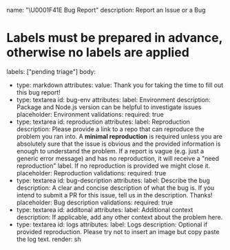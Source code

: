 name: "\U0001F41E Bug Report"
description: Report an Issue or a Bug

# Labels must be prepared in advance, otherwise no labels are applied

labels: ["pending triage"]
body:

- type: markdown
  attributes:
  value: Thank you for taking the time to fill out this bug report!
- type: textarea
  id: bug-env
  attributes:
  label: Environment
  description: Package and Node.js version can be helpful to investigate issues
  placeholder: Environment
  validations:
  required: true
- type: textarea
  id: reproduction
  attributes:
  label: Reproduction
  description: Please provide a link to a repo that can reproduce the problem you ran into. A **minimal reproduction** is required unless you are absolutely sure that the issue is obvious and the provided information is enough to understand the problem. If a report is vague (e.g. just a generic error message) and has no reproduction, it will receive a "need reproduction" label. If no reproduction is provided we might close it.
  placeholder: Reproduction
  validations:
  required: true
- type: textarea
  id: bug-description
  attributes:
  label: Describe the bug
  description: A clear and concise description of what the bug is. If you intend to submit a PR for this issue, tell us in the description. Thanks!
  placeholder: Bug description
  validations:
  required: true
- type: textarea
  id: additonal
  attributes:
  label: Additional context
  description: If applicable, add any other context about the problem here.
- type: textarea
  id: logs
  attributes:
  label: Logs
  description: Optional if provided reproduction. Please try not to insert an image but copy paste the log text.
  render: sh
